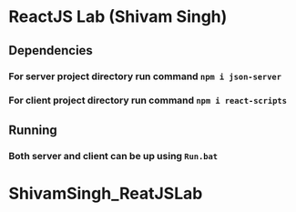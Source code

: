 # ReactJS Lab (Shivam Singh)


## Dependencies

### For server project directory run command `npm i json-server`

### For client project directory run command `npm i react-scripts`


## Running

### Both server and client can be up using `Run.bat`
# ShivamSingh_ReatJSLab
